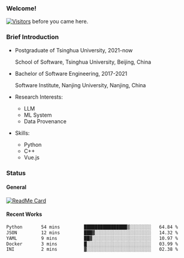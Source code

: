### Welcome!

[![Visitors](https://visitor-badge.laobi.icu/badge?page_id=HermitSun.HermitSun)]() before you came here.

### Brief Introduction

- Postgraduate of Tsinghua University, 2021-now
  
  School of Software, Tsinghua University, Beijing, China

- Bachelor of Software Engineering, 2017-2021
  
  Software Institute, Nanjing University, Nanjing, China

- Research Interests:
  - LLM
  - ML System
  - Data Provenance

- Skills:
  - Python
  - C++
  - Vue.js

### Status

#### General

[![ReadMe Card](https://github-readme-stats.hermitsun.vercel.app/api?username=HermitSun&count_private=true&show_icons=true)]()

#### Recent Works

<!--START_SECTION:waka-->

```txt
Python       54 mins         ████████████████▒░░░░░░░░   64.84 %
JSON         12 mins         ███▓░░░░░░░░░░░░░░░░░░░░░   14.32 %
YAML         9 mins          ██▓░░░░░░░░░░░░░░░░░░░░░░   10.97 %
Docker       3 mins          █░░░░░░░░░░░░░░░░░░░░░░░░   03.99 %
INI          2 mins          ▓░░░░░░░░░░░░░░░░░░░░░░░░   02.38 %
```

<!--END_SECTION:waka-->
